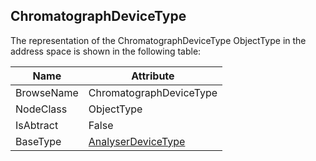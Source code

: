<!-- objecttype -->
## ChromatographDeviceType

The representation of the ChromatographDeviceType ObjectType in the address space is shown in the following table:  

|Name|Attribute|
|---|---|
|BrowseName|ChromatographDeviceType|
|NodeClass|ObjectType|
|IsAbtract|False|
|BaseType|[AnalyserDeviceType](../../ObjectTypes/AnalyserDeviceType/readme.md)|

